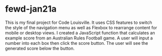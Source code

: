 # fewd-jan21a

This is my final project for Code Louisville. It uses CSS features to switch the style of the navigation menu as well as Flexbox to rearrange content for mobile or desktop views. I created a JavaScript function that calculates an example score from an Australian Rules Football game. A user will input a number into each box then click the score button. The user will see the generated score below the button. 
